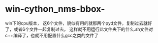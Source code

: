 # win-cython_nms-bbox-
win下的cpu版本，
这6个文件，貌似有用的就那两个pyd文件，复制过去就好了，或者6个文件一起复制过去，
这样就不用运行此文件夹下的什么.sh文件对c++编译了，也就不用配置什么gcc之类的文件了

